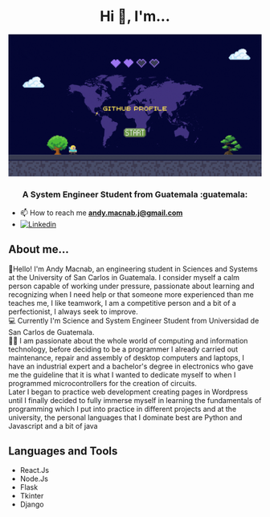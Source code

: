 <h1 align="center">Hi 👋, I'm... </h1>
<div align="center">
 
<img  src="https://github.com/DevAndyMacnab/DevAndyMacnab/blob/be174ef67a8a2410b2bd137443e307dbfffd7324/Portada.gif">
</div>
<h3 align="center">A System Engineer Student from Guatemala :guatemala: </h3>

- 📫 How to reach me **andy.macnab.j@gmail.com** <br>
- [![Linkedin](https://img.shields.io/badge/LinkedIn-0077B5?style=for-the-badge&logo=linkedin&logoColor=white)](https://www.linkedin.com/in/andy-jimenez-macnab-688927245/)

## About me...
👋Hello! I'm Andy Macnab, an engineering student in Sciences and Systems at the University of San Carlos in Guatemala. I consider myself a calm person capable of working under pressure, passionate about learning and recognizing when I need help or that someone more experienced than me teaches me, I like teamwork, I am a competitive person and a bit of a perfectionist, I always seek to improve. <br>
 :computer: Currently I'm Science and System Engineer Student from Universidad de San Carlos de Guatemala. <br>
 👨‍💻 I am passionate about the whole world of computing and information technology, before deciding to be a programmer I already carried out maintenance, repair and assembly of desktop computers and laptops, I have an industrial expert and a bachelor's degree in electronics who gave me the guideline that it is what I wanted to dedicate myself to when I programmed microcontrollers for the creation of circuits. <br> 
 Later I began to practice web development creating pages in Wordpress until I finally decided to fully immerse myself in learning the fundamentals of programming which I put into practice in different projects and at the university, the personal languages ​​that I dominate best are Python and Javascript and a bit of java
## Languages and Tools
- React.Js
- Node.Js
- Flask
- Tkinter
- Django
